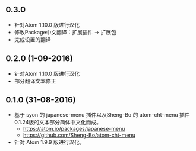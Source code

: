 ## 0.3.0
* 针对Atom 1.10.0 版进行汉化
* 修改Package中文翻译：扩展插件 → 扩展包
* 完成设置的翻译

## 0.2.0 (1-09-2016)
* 针对Atom 1.10.0 版进行汉化
* 部分翻译文本修正

## 0.1.0 (31-08-2016)
* 基于 syon 的 japanese-menu 插件以及Sheng-Bo 的 atom-cht-menu 插件0.1.24版的文本部分简体中文化而成。
  * https://atom.io/packages/japanese-menu
  * https://github.com/Sheng-Bo/atom-cht-menu
* 针对 Atom 1.9.9 版进行汉化。
